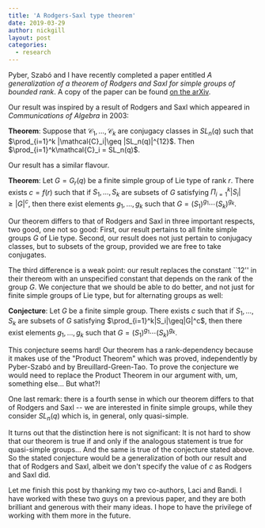 ```yaml
---
title: 'A Rodgers-Saxl type theorem'
date: 2019-03-29
author: nickgill
layout: post
categories:
  - research
---
```


<script type="text/x-mathjax-config">
    MathJax.Hub.Config({
      tex2jax: {
        skipTags: ['script', 'noscript', 'style', 'textarea', 'pre'],
        inlineMath: [['$','$']]
      }
    });
  </script>
  <script src="https://cdn.mathjax.org/mathjax/latest/MathJax.js?config=TeX-AMS-MML_HTMLorMML" type="text/javascript"></script>

Pyber, Szabó and I have recently completed a paper entitled *A generalization of a theorem of Rodgers and Saxl for simple groups of bounded rank*. A copy of the paper can be found <a href = "https://arxiv.org/abs/1901.09255">on the arXiv</a>.

Our result was inspired by a result of Rodgers and Saxl which appeared in *Communications of Algebra* in 2003:

**Theorem**: Suppose that $\mathcal{C}_1,\dots, \mathcal{C}_k$ are conjugacy classes in $SL_n(q)$ such that $\prod_{i=1}^k |\mathcal{C}_i|\geq |SL_n(q)|^{12}$. Then $\prod_{i=1}^k\mathcal{C}_i = SL_n(q)$.

Our result has a similar flavour.

**Theorem**: Let $G=G_r(q)$ be a finite simple group of Lie type of rank $r$. There exists $c=f(r)$ such that if $S_1,\dots, S_k$ are subsets of $G$ satisfying 
$\Pi_{i=1}^k|S_i|\geq|G|^c$, then there exist elements $g_1,\dots, g_k$ such that $G=(S_1)^{g_1}\cdots (S_k)^{g_k}$.

Our theorem differs to that of Rodgers and Saxl in three important respects, two good, one not so good: First, our result pertains to all finite simple groups $G$ of Lie type. Second, our result does not just pertain to conjugacy classes, but to subsets of the group, provided we are free to take conjugates.

The third difference is a weak point: our result replaces the constant ``12''  in their thereom with an unspecified constant that depends on the rank of the group $G$. We conjecture that we should be able to do better, and not just for finite simple groups of Lie type, but for alternating groups as well:

**Conjecture**: Let $G$ be a finite simple group. There exists $c$ such that if $S_1,\dots, S_k$ are  subsets of $G$ satisfying 
$\prod_{i=1}^k|S_i|\geq|G|^c$, then there exist elements $g_1,\dots, g_k$ such that $G=(S_1)^{g_1}\cdots (S_k)^{g_k}$.

This conjecture seems hard! Our theorem has a rank-dependency because it makes use of the "Product Theorem" which was proved, independently by Pyber-Szabó and by Breuillard-Green-Tao. To prove the conjecture we would need to replace the Product Theorem in our argument with, um, something else... But what?!

One last remark: there is a fourth sense in which our theorem differs to that of Rodgers and Saxl -- we are interested in finite simple groups, while they consider $SL_n(q)$ which is, in general, only quasi-simple. 

It turns out that the distinction here is not significant: It is not hard to show that our theorem is true if and only if the analogous statement is true for quasi-simple groups... And the same is true of the conjecture stated above. So the stated conjecture would be a generalization of both our result and that of Rodgers and Saxl, albeit we don't specify the value of $c$ as Rodgers and Saxl did.

Let me finish this post by thanking my two co-authors, Laci and Bandi. I have worked with these two guys on a previous paper, and they are both brilliant and generous with their many ideas. I hope to have the privilege of working with them more in the future.


